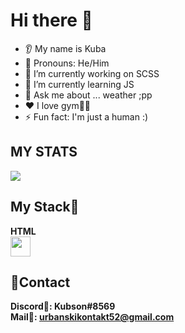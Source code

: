 # Hi there 👋
* 👂 My name is Kuba
* 👩 Pronouns: He/Him
* 🔭 I’m currently working on SCSS
* 🌱 I’m currently learning JS
* 💬 Ask me about ... weather ;pp
* ❤️ I love gym🏋️‍♂️
* ⚡ Fun fact: I'm just a human :)

## MY STATS
<img src="https://github-readme-stats.vercel.app/api?username=kubson52&show_icons=true&theme=dark"/>

## My Stack💼
<span><strong>HTML</strong></span><br>
            <img height="32" src="https://cdn.jsdelivr.net/gh/devicons/devicon/icons/html5/html5-original.svg">

## 🎇Contact

**Discord🏹: Kubson#8569**
<br>
**Mail📩: urbanskikontakt52@gmail.com**
